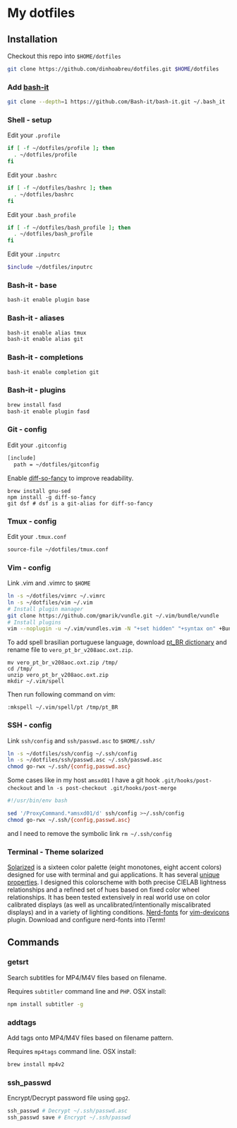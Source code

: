 # My dotfiles

## Installation

Checkout this repo into `$HOME/dotfiles`

```bash
git clone https://github.com/dinhoabreu/dotfiles.git $HOME/dotfiles
```

### Add [bash-it](https://github.com/Bash-it/bash-it)

```bash
git clone --depth=1 https://github.com/Bash-it/bash-it.git ~/.bash_it
```

### Shell - setup

Edit your `.profile`

```bash
if [ -f ~/dotfiles/profile ]; then
  . ~/dotfiles/profile
fi
```

Edit your `.bashrc`

```bash
if [ -f ~/dotfiles/bashrc ]; then
  . ~/dotfiles/bashrc
fi
```

Edit your `.bash_profile`

```bash
if [ -f ~/dotfiles/bash_profile ]; then
  . ~/dotfiles/bash_profile
fi
```

Edit your `.inputrc`

```bash
$include ~/dotfiles/inputrc
```

### Bash-it - base

```bash
bash-it enable plugin base
```

### Bash-it - aliases

```bash
bash-it enable alias tmux
bash-it enable alias git
```

### Bash-it - completions

```bash
bash-it enable completion git
```

### Bash-it - plugins

```bash
brew install fasd
bash-it enable plugin fasd
```

### Git - config

Edit your `.gitconfig`

```bash
[include]
  path = ~/dotfiles/gitconfig
```

Enable [diff-so-fancy](https://github.com/stevemao/diff-so-fancy) to improve readability.

```
brew install gnu-sed
npm install -g diff-so-fancy
git dsf # dsf is a git-alias for diff-so-fancy
```

### Tmux - config

Edit your `.tmux.conf`

```bash
source-file ~/dotfiles/tmux.conf
```

### Vim - config

Link .vim and .vimrc to `$HOME`

```bash
ln -s ~/dotfiles/vimrc ~/.vimrc
ln -s ~/dotfiles/vim ~/.vim
# Install plugin manager
git clone https://github.com/gmarik/vundle.git ~/.vim/bundle/vundle
# Install plugins
vim --noplugin -u ~/.vim/vundles.vim -N "+set hidden" "+syntax on" +BundleClean +BundleInstall +qall
```

To add spell brasilian portuguese language, download 
[pt_BR dictionary](http://downloads.sourceforge.net/project/aoo-extensions/1375/8/vero_pt_br_v208aoc.oxt?r=http%3A%2F%2Fextensions.openoffice.org%2Fen%2Fproject%2Fvero-brazilian-portuguese-spellchecking-dictionary-hyphenator&ts=1477079390&use_mirror=ufpr)
and rename file to `vero_pt_br_v208aoc.oxt.zip`.

```
mv vero_pt_br_v208aoc.oxt.zip /tmp/
cd /tmp/
unzip vero_pt_br_v208aoc.oxt.zip
mkdir ~/.vim/spell
```

Then run following command on vim:

```
:mkspell ~/.vim/spell/pt /tmp/pt_BR
```

### SSH - config

Link `ssh/config` and `ssh/passwd.asc` to `$HOME/.ssh/`

```bash
ln -s ~/dotfiles/ssh/config ~/.ssh/config
ln -s ~/dotfiles/ssh/passwd.asc ~/.ssh/passwd.asc
chmod go-rwx ~/.ssh/{config,passwd.asc}
```

Some cases like in my host `amsxd01` I have a git hook `.git/hooks/post-checkout` and `ln -s post-checkout .git/hooks/post-merge`

```bash
#!/usr/bin/env bash

sed '/ProxyCommand.*amsxd01/d' ssh/config >~/.ssh/config
chmod go-rwx ~/.ssh/{config,passwd.asc}
```

and I need to remove the symbolic link `rm ~/.ssh/config`

### Terminal - Theme solarized

[Solarized](http://ethanschoonover.com/solarized) is a sixteen color palette (eight monotones, eight accent colors) designed for use with terminal and gui applications. It has several [unique properties](http://ethanschoonover.com/solarized#features). I designed this colorscheme with both precise CIELAB lightness relationships and a refined set of hues based on fixed color wheel relationships. It has been tested extensively in real world use on color calibrated displays (as well as uncalibrated/intentionally miscalibrated displays) and in a variety of lighting conditions.
[Nerd-fonts](https://github.com/ryanoasis/nerd-fonts/blob/master/patched-fonts/SourceCodePro/Regular/complete/Sauce%20Code%20Pro%20Nerd%20Font%20Complete.ttf) for [vim-devicons](https://github.com/ryanoasis/vim-devicons) plugin.
Download and configure nerd-fonts into iTerm!

## Commands

### getsrt

Search subtitles for MP4/M4V files based on filename.

Requires `subtitler` command line and `PHP`. OSX install:

```bash
npm install subtitler -g
```

### addtags

Add tags onto MP4/M4V files based on filename pattern.

Requires `mp4tags` command line. OSX install:

```bash
brew install mp4v2
```

### ssh_passwd

Encrypt/Decrypt password file using `gpg2`.

```bash
ssh_passwd # Decrypt ~/.ssh/passwd.asc
ssh_passwd save # Encrypt ~/.ssh/passwd
```
